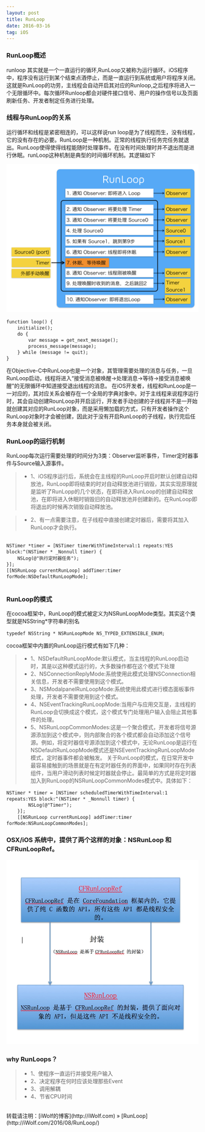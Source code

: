 ```yaml
---
layout: post
title: RunLoop
date: 2016-03-16
tag: iOS
---
```

### RunLoop概述

runloop 其实就是一个一直运行的循环,RunLoop又被称为运行循环。iOS程序中，程序没有运行到某个结束点酒停止，而是一直运行到系统或用户将程序关闭。这就是RunLoop的功劳，主线程会自动开启其对应的Runloop,之后程序将进入一个无限循环中。每次循环Runloop都会对硬件接口信号、用户的操作信号以及页面刷新任务、开发者制定任务进行处理。

### 线程与RunLoop的关系

运行循环和线程是紧密相连的，可以这样说run loop是为了线程而生，没有线程，它的没有存在的必要。RunLoop是一种机制。正常的线程执行任务完任务就退出。RunLoop使得使得线程能随时处理事件。在没有时间处理时并不退出而是进行休眠。runLoop这种机制是典型的时间循环机制。其逻辑如下

<img src="/images/posts/RunLoop/RunLoop1.png" > 

```
function loop() {
    initialize();
    do {
        var message = get_next_message();
        process_message(message);
    } while (message != quit);
}
```
在Objective-C中RunLoop也是一个对象，其管理需要处理的消息与任务，一旦RunLoop启动，线程将进入“接受消息被唤醒->处理消息->等待->接受消息被唤醒”的无限循环中知道接受退出线程的消息。
在iOS开发者，线程和RunLoop是一一对应的，其对应关系会被存在一个全局的字典对象中。对于主线程来说程序运行时，其会自动创建RounLoop并开启运行，开发者手动创建的子线程并不是一开始就创建其对应的RunLoop对象，而是采用懒加载的方式，只有开发者操作这个RunLoop对象时才会被创建，因此对于没有开启RunLoop的子线程，执行完后任务本身就会被关闭。

### RunLoop的运行机制

RunLoop每次运行需要处理的时间分为3类：Observer监听事件，Timer定时器事件与Source输入源事件。

>* 1、iOS程序运行后，系统会在主线程的RunLoop开启时默认创建自动释放池，RunLoop即将结束的时对自动释放池进行销毁，其实实现原理就是监听了RunLopp的几个状态，在即将进入RunLoop的创建自动释放池，在即将进入休眠时销毁旧的自动释放池并创建新的。在RunLoop即将退出的时候再次销毁自动释放池。

>* 2、有一点需要注意，在子线程中直接创建定时器后，需要将其加入RunLoop才会执行。

```

NSTimer *timer = [NSTimer timerWithTimeInterval:1 repeats:YES block:^(NSTimer * _Nonnull timer) {
    NSLog(@"执行定时器任务");
}];
[[NSRunLoop currentRunLoop] addTimer:timer forMode:NSDefaultRunLoopMode];


```

### RunLoop的模式

在cocoa框架中，RunLoop的模式被定义为NSRunLoopMode类型。其实这个类型就是NSString*字符串的别名
```
typedef NSString * NSRunLoopMode NS_TYPED_EXTENSIBLE_ENUM;
```
cocoa框架中内置的RunLoop运行模式有如下几种：
>* 1、NSDefaultRunLoopMode:默认模式，当主线程的RunLoop启动时，其是以这种模式运行的，大多数操作都在这个模式下处理
>* 2、NSConnectionReplyMode:系统使用此模式处理NSConnection相关信息，开发者不需要使用到这个模式。
>* 3、NSModalpanelRunLoopMode:系统使用此模式进行模态面板事件处理，开发者不需要使用到这个模式。
>* 4、NSEventTrackingRunLoopMode:当用户与应用交互是，主线程的RunLoop会切换成这个模式，这个模式专门处理用户输入会阻止其他事件的处理。
>* 5、NSRunLoopCommonModes:这是一个聚合模式，开发者将信号源源添加到这个模式中，则内部聚合的各个模式都会自动添加这个信号源。例如，将定时器信号源添加到这个模式中，无论RunLoop是运行在NSDefaultRunLoopMode模式还是NSEventTrackingRunLoopMode模式，定时器事件都会被触发。
关于RunLoop的模式，在日常开发中最容易接触到的场景就是在有定时器任务的界面中，如果同时存在列表组件，当用户滑动列表时候定时器就会停止。最简单的方式是将定时器加入到RunLoop的NSRunLoopCommonModes模式中。具体如下：

```
NSTimer * timer = [NSTimer scheduledTimerWithTimeInterval:1 repeats:YES block:^(NSTimer * _Nonnull timer) {
        NSLog(@"Timer");
    }];
    [[NSRunLoop currentRunLoop] addTimer:timer forMode:NSRunLoopCommonModes];
```
### OSX/iOS 系统中，提供了两个这样的对象：NSRunLoop 和 CFRunLoopRef。

<img src="/images/posts/RunLoop/RunLoop2.png" > 

### why RunLoops？

>* 1、使程序一直运行并接受用户输入
>* 2、决定程序在何时应该处理那些Event
>* 3、调用解耦
>* 4、节省CPU时间

<br>
转载请注明：[iWolf的博客](http://iWolf.com) » [RunLoop](http://iWolf.com/2016/08/RunLoop/)  


